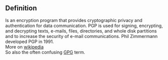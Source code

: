## Definition
Is an encryption program that provides cryptographic privacy and authentication for data communication. PGP is used for signing, encrypting, and decrypting texts, e-mails, files, directories, and whole disk partitions and to increase the security of e-mail communications. Phil Zimmermann developed PGP in 1991.\
More on [wikipedia](https://en.wikipedia.org/wiki/Pretty_Good_Privacy)\
So also the often confusing [GPG](gpg.md) term.

